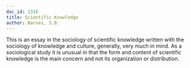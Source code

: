 ```yaml
---
doc_id: 1316
title: Scientific Knowledge
author: Barnes, S.B.
---
```


This is an essay in the sociology of scientific knowledge written with
the sociology of knowledge and culture, generally, very much in
mind.  As a sociological study it is unusual in that the form and
content of scientific knowledge is the main concern and not its
organization or distribution.